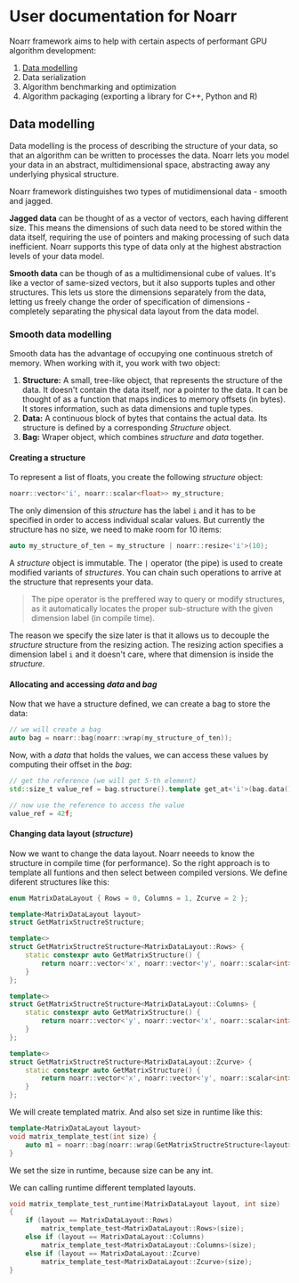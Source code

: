 # User documentation for Noarr

Noarr framework aims to help with certain aspects of performant GPU algorithm development:

1. [Data modelling](#data-modelling)
2. Data serialization
3. Algorithm benchmarking and optimization
4. Algorithm packaging (exporting a library for C++, Python and R)


<a name="data-modelling"></a>
## Data modelling

Data modelling is the process of describing the structure of your data, so that an algorithm can be written to processes the data. Noarr lets you model your data in an abstract, multidimensional space, abstracting away any underlying physical structure.

Noarr framework distinguishes two types of mutidimensional data - smooth and jagged.

**Jagged data** can be thought of as a vector of vectors, each having different size. This means the dimensions of such data need to be stored within the data itself, requiring the use of pointers and making processing of such data inefficient. Noarr supports this type of data only at the highest abstraction levels of your data model.

**Smooth data** can be though of as a multidimensional cube of values. It's like a vector of same-sized vectors, but it also supports tuples and other structures. This lets us store the dimensions separately from the data, letting us freely change the order of specification of dimensions - completely separating the physical data layout from the data model.


<a name="smooth-data-modelling"></a>
### Smooth data modelling

Smooth data has the advantage of occupying one continuous stretch of memory. When working with it, you work with two object:

1. **Structure:** A small, tree-like object, that represents the structure of the data. It doesn't contain the data itself, nor a pointer to the data. It can be thought of as a function that maps indices to memory offsets (in bytes). It stores information, such as data dimensions and tuple types.
2. **Data:** A continuous block of bytes that contains the actual data. Its structure is defined by a corresponding *Structure* object.
3. **Bag:** Wraper object, which combines *structure* and *data* together.

#### Creating a structure

To represent a list of floats, you create the following *structure* object:

```cpp
noarr::vector<'i', noarr::scalar<float>> my_structure;
```

The only dimension of this *structure* has the label `i` and it has to be specified in order to access individual scalar values. But currently the structure has no size, we need to make room for 10 items:

```cpp
auto my_structure_of_ten = my_structure | noarr::resize<'i'>(10);
```

A *structure* object is immutable. The `|` operator (the pipe) is used to create modified variants of *structures*. You can chain such operations to arrive at the structure that represents your data.

> The pipe operator is the preffered way to query or modify structures, as it automatically locates the proper sub-structure with the given dimension label (in compile time).

The reason we specify the size later is that it allows us to decouple the *structure* structure from the resizing action. The resizing action specifies a dimension label `i` and it doesn't care, where that dimension is inside the *structure*.



#### Allocating and accessing *data* and *bag*

Now that we have a structure defined, we can create a bag to store the data:

```cpp
// we will create a bag
auto bag = noarr::bag(noarr::wrap(my_structure_of_ten));
```


Now, with a *data* that holds the values, we can access these values by computing their offset in the *bag*:

```cpp
// get the reference (we will get 5-th element)
std::size_t value_ref = bag.structure().template get_at<'i'>(bag.data(), 5);

// now use the reference to access the value
value_ref = 42f;
```


#### Changing data layout (*structure*)

Now we want to change the data layout. Noarr neeeds to know the structure in compile time (for performance). So the right approach is to template all funtions and then select between compiled versions. We define diferent structures like this:

```cpp
enum MatrixDataLayout { Rows = 0, Columns = 1, Zcurve = 2 };

template<MatrixDataLayout layout>
struct GetMatrixStructreStructure;

template<>
struct GetMatrixStructreStructure<MatrixDataLayout::Rows> {
	static constexpr auto GetMatrixStructure() {
		return noarr::vector<'x', noarr::vector<'y', noarr::scalar<int>>>();
	}
};

template<>
struct GetMatrixStructreStructure<MatrixDataLayout::Columns> {
	static constexpr auto GetMatrixStructure() {
		return noarr::vector<'y', noarr::vector<'x', noarr::scalar<int>>>();
	}
};

template<>
struct GetMatrixStructreStructure<MatrixDataLayout::Zcurve> {
	static constexpr auto GetMatrixStructure() {
		return noarr::vector<'x', noarr::vector<'y', noarr::scalar<int>>>();
	}
};
```

We will create templated matrix. And also set size in runtime like this:

```cpp
template<MatrixDataLayout layout>
void matrix_template_test(int size) {
	auto m1 = noarr::bag(noarr::wrap(GetMatrixStructreStructure<layout>::GetMatrixStructure()).template set_length<'x'>(size).template set_length<'y'>(size));
}
```

We set the size in runtime, because size can be any int.

We can calling runtime different templated layouts.

```cpp
void matrix_template_test_runtime(MatrixDataLayout layout, int size)
{
	if (layout == MatrixDataLayout::Rows)
		matrix_template_test<MatrixDataLayout::Rows>(size);
	else if (layout == MatrixDataLayout::Columns)
		matrix_template_test<MatrixDataLayout::Columns>(size);
	else if (layout == MatrixDataLayout::Zcurve)
		matrix_template_test<MatrixDataLayout::Zcurve>(size);
}
```


